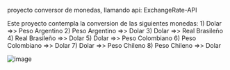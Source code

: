 proyecto conversor de monedas, llamando api: ExchangeRate-API

Este proyecto contempla la conversion de las siguientes monedas:
                1) Dolar =>> Peso Argentino
                2) Peso Argentino =>> Dolar
                3) Dolar =>> Real Brasileño
                4) Real Brasileño =>> Dolar
                5) Dolar =>> Peso Colombiano
                6) Peso Colombiano =>> Dolar
                7) Dolar =>> Peso Chileno
                8) Peso Chileno =>> Dolar


                
![image](https://github.com/user-attachments/assets/8bda3765-6124-4cd9-8b31-97187c66065b)

